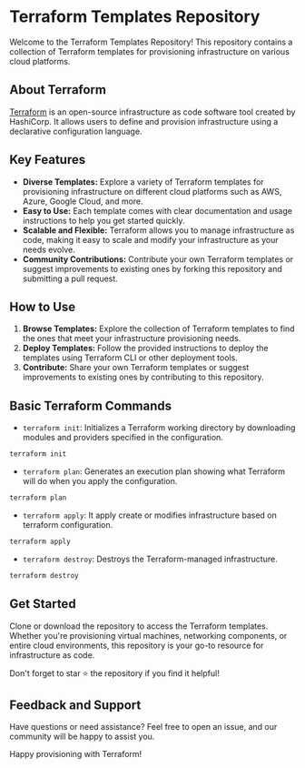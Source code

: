 # Terraform Templates Repository

Welcome to the Terraform Templates Repository! This repository contains a collection of Terraform templates for provisioning infrastructure on various cloud platforms.

## About Terraform

[Terraform](https://www.terraform.io/) is an open-source infrastructure as code software tool created by HashiCorp. It allows users to define and provision infrastructure using a declarative configuration language.

## Key Features

- **Diverse Templates:** Explore a variety of Terraform templates for provisioning infrastructure on different cloud platforms such as AWS, Azure, Google Cloud, and more.
- **Easy to Use:** Each template comes with clear documentation and usage instructions to help you get started quickly.
- **Scalable and Flexible:** Terraform allows you to manage infrastructure as code, making it easy to scale and modify your infrastructure as your needs evolve.
- **Community Contributions:** Contribute your own Terraform templates or suggest improvements to existing ones by forking this repository and submitting a pull request.

## How to Use

1. **Browse Templates:** Explore the collection of Terraform templates to find the ones that meet your infrastructure provisioning needs.
2. **Deploy Templates:** Follow the provided instructions to deploy the templates using Terraform CLI or other deployment tools.
3. **Contribute:** Share your own Terraform templates or suggest improvements to existing ones by contributing to this repository.

## Basic Terraform Commands

- `terraform init`: Initializes a Terraform working directory by downloading modules and providers specified in the configuration.
```sh
terraform init
```
- `terraform plan`: Generates an execution plan showing what Terraform will do when you apply the configuration.
```sh
terraform plan
```
- `terraform apply`: It apply create or modifies infrastructure based on terraform configuration.
```sh
terraform apply
```
- `terraform destroy`: Destroys the Terraform-managed infrastructure.
```sh
terraform destroy
```

## Get Started

Clone or download the repository to access the Terraform templates. Whether you're provisioning virtual machines, networking components, or entire cloud environments, this repository is your go-to resource for infrastructure as code.

Don't forget to star :star: the repository if you find it helpful!

## Feedback and Support

Have questions or need assistance? Feel free to open an issue, and our community will be happy to assist you.

Happy provisioning with Terraform!
